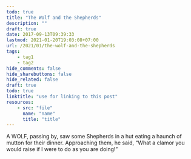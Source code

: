 ```yaml
---
todo: true
title: "The Wolf and the Shepherds"
description: ""
draft: true
date: 2017-09-13T09:39:33
lastmod: 2021-01-20T19:03:08+07:00
url: /2021/01/the-wolf-and-the-shepherds
tags:
    - tag1
    - tag2
hide_comments: false
hide_sharebuttons: false
hide_related: false
draft: true
todo: true
linktitle: "use for linking to this post"
resources:
    - src: "file"
      name: "name"
      title: "title"
---
```


A WOLF, passing by, saw some Shepherds in a hut eating a haunch of mutton for their dinner. Approaching them, he said, “What a clamor you would raise if I were to do as you are doing!”
